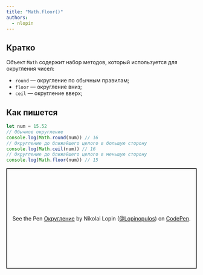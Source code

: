 ```yaml
---
title: "Math.floor()"
authors:
  - nlopin
---
```


## Кратко

Объект `Math` содержит набор методов, который используется для округления чисел:

- `round` — округление по обычным правилам;
- `floor` — округление вниз;
- `ceil` — округление вверх;

## Как пишется

```js
let num = 15.52
// Обычное округление
console.log(Math.round(num)) // 16
// Округление до ближайшего целого в большую сторону
console.log(Math.ceil(num)) // 16
// Округление до ближайшего целого в меньшую сторону
console.log(Math.floor(num)) // 15
```

<p class="codepen" data-height="265" data-theme-id="light" data-default-tab="js,result" data-user="Lopinopulos" data-slug-hash="RzNGZQ" style="height: 265px; box-sizing: border-box; display: flex; align-items: center; justify-content: center; border: 2px solid; margin: 1em 0; padding: 1em;" data-pen-title="Округление">
  <span>See the Pen <a href="https://codepen.io/Lopinopulos/pen/RzNGZQ">
  Округление</a> by Nikolai Lopin (<a href="https://codepen.io/Lopinopulos">@Lopinopulos</a>)
  on <a href="https://codepen.io">CodePen</a>.</span>
</p>
<script async src="https://static.codepen.io/assets/embed/ei.js"></script>
